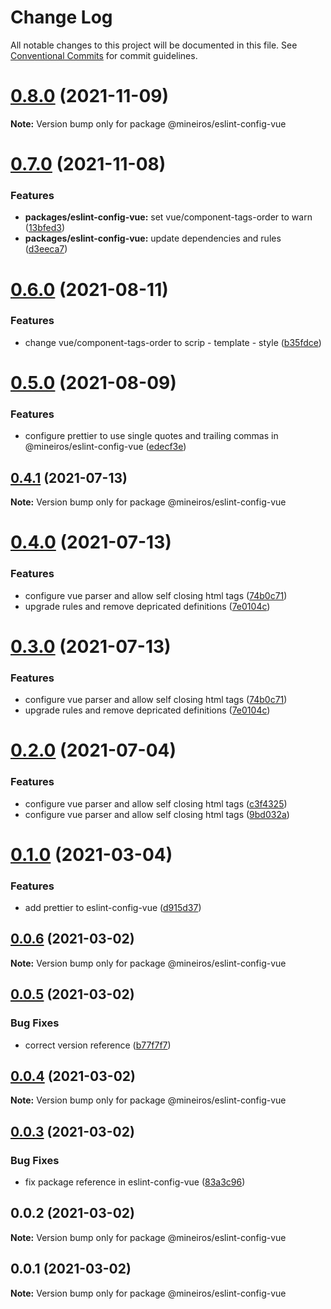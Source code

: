 # Change Log

All notable changes to this project will be documented in this file.
See [Conventional Commits](https://conventionalcommits.org) for commit guidelines.

# [0.8.0](https://github.com/mineiros-io/eslint-config/compare/v0.7.0...v0.8.0) (2021-11-09)

**Note:** Version bump only for package @mineiros/eslint-config-vue





# [0.7.0](https://github.com/mineiros-io/eslint-config/compare/v0.6.0...v0.7.0) (2021-11-08)


### Features

* **packages/eslint-config-vue:** set vue/component-tags-order to warn ([13bfed3](https://github.com/mineiros-io/eslint-config/commit/13bfed3ca1d2dc1155766307dc461730ca98b6cc))
* **packages/eslint-config-vue:** update dependencies and rules ([d3eeca7](https://github.com/mineiros-io/eslint-config/commit/d3eeca77652c2759400716e87123c40bc01c10f0))





# [0.6.0](https://github.com/mineiros-io/eslint-config/compare/v0.5.0...v0.6.0) (2021-08-11)


### Features

* change vue/component-tags-order to scrip - template - style ([b35fdce](https://github.com/mineiros-io/eslint-config/commit/b35fdce91ca874b7fd1a969005e31553bd09b59c))





# [0.5.0](https://github.com/mineiros-io/eslint-config/compare/v0.4.1...v0.5.0) (2021-08-09)


### Features

* configure prettier to use single quotes and trailing commas in @mineiros/eslint-config-vue ([edecf3e](https://github.com/mineiros-io/eslint-config/commit/edecf3e5e7ed48373ccaf6ac3e03172e7234618a))





## [0.4.1](https://github.com/mineiros-io/eslint-config/compare/v0.4.0...v0.4.1) (2021-07-13)

**Note:** Version bump only for package @mineiros/eslint-config-vue





# [0.4.0](https://github.com/mineiros-io/eslint-config/compare/v0.1.0...v0.4.0) (2021-07-13)


### Features

* configure vue parser and allow self closing html tags ([74b0c71](https://github.com/mineiros-io/eslint-config/commit/74b0c713e75553b470ecdf26d532b6ae9074004b))
* upgrade rules and remove depricated definitions ([7e0104c](https://github.com/mineiros-io/eslint-config/commit/7e0104cced7bf27b33fff208d32960ddb139f27b))





# [0.3.0](https://github.com/mineiros-io/eslint-config/compare/v0.1.0...v0.3.0) (2021-07-13)


### Features

* configure vue parser and allow self closing html tags ([74b0c71](https://github.com/mineiros-io/eslint-config/commit/74b0c713e75553b470ecdf26d532b6ae9074004b))
* upgrade rules and remove depricated definitions ([7e0104c](https://github.com/mineiros-io/eslint-config/commit/7e0104cced7bf27b33fff208d32960ddb139f27b))





# [0.2.0](https://github.com/mineiros-io/eslint-config/compare/v0.1.0...v0.2.0) (2021-07-04)


### Features

* configure vue parser and allow self closing html tags ([c3f4325](https://github.com/mineiros-io/eslint-config/commit/c3f4325b8edf84d99b907ad2a87c14102a583f14))
* configure vue parser and allow self closing html tags ([9bd032a](https://github.com/mineiros-io/eslint-config/commit/9bd032ae3c30153d3dadbd20305abdda172cb636))





# [0.1.0](https://github.com/mineiros-io/eslint-config/compare/v0.0.6...v0.1.0) (2021-03-04)


### Features

* add prettier to eslint-config-vue ([d915d37](https://github.com/mineiros-io/eslint-config/commit/d915d373caace3b28bc4f937b6cb42ed49dff964))





## [0.0.6](https://github.com/mineiros-io/eslint-config/compare/v0.0.5...v0.0.6) (2021-03-02)

**Note:** Version bump only for package @mineiros/eslint-config-vue





## [0.0.5](https://github.com/mineiros-io/eslint-config/compare/v0.0.4...v0.0.5) (2021-03-02)


### Bug Fixes

* correct version reference ([b77f7f7](https://github.com/mineiros-io/eslint-config/commit/b77f7f7e3c86ffc740bae3c8f4131df45780296f))





## [0.0.4](https://github.com/mineiros-io/eslint-config/compare/v0.0.3...v0.0.4) (2021-03-02)

**Note:** Version bump only for package @mineiros/eslint-config-vue





## [0.0.3](https://github.com/mineiros-io/eslint-config/compare/v0.0.2...v0.0.3) (2021-03-02)


### Bug Fixes

* fix package reference in eslint-config-vue ([83a3c96](https://github.com/mineiros-io/eslint-config/commit/83a3c96efbee9e58b11c3d0472c0d36f110bc650))





## 0.0.2 (2021-03-02)

**Note:** Version bump only for package @mineiros/eslint-config-vue





## 0.0.1 (2021-03-02)

**Note:** Version bump only for package @mineiros/eslint-config-vue
